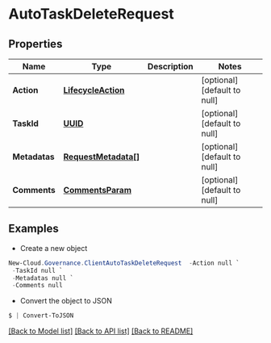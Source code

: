 # AutoTaskDeleteRequest
## Properties

Name | Type | Description | Notes
------------ | ------------- | ------------- | -------------
**Action** | [**LifecycleAction**](LifecycleAction.md) |  | [optional] [default to null]
**TaskId** | [**UUID**](UUID.md) |  | [optional] [default to null]
**Metadatas** | [**RequestMetadata[]**](RequestMetadata.md) |  | [optional] [default to null]
**Comments** | [**CommentsParam**](CommentsParam.md) |  | [optional] [default to null]

## Examples

- Create a new object
```powershell
New-Cloud.Governance.ClientAutoTaskDeleteRequest  -Action null `
 -TaskId null `
 -Metadatas null `
 -Comments null
```

- Convert the object to JSON
```powershell
$ | Convert-ToJSON
```


[[Back to Model list]](../README.md#documentation-for-models) [[Back to API list]](../README.md#documentation-for-api-endpoints) [[Back to README]](../README.md)

